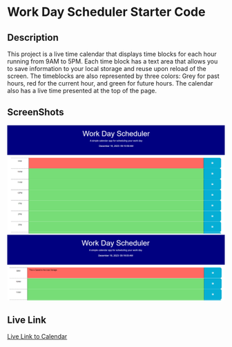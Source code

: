 # Work Day Scheduler Starter Code

## Description

This project is a live time calendar that displays time blocks for each hour running from 9AM to 5PM. Each time block has a text area that allows you to save information to your local storage and reuse upon reload of the screen. The timeblocks are also represented by three colors: Grey for past hours, red for the current hour, and green for future hours. The calendar also has a live time presented at the top of the page. 

## ScreenShots

![Screenshot of the Calendar page](./Assets/Calendar%20Screenshot.png)
![Screenshot of information saved in the timeBlock](./Assets/calendar%20Screenshot%20saved.png)

## Live Link

[Live Link to Calendar](https://mcook2323.github.io/calendar-project/)